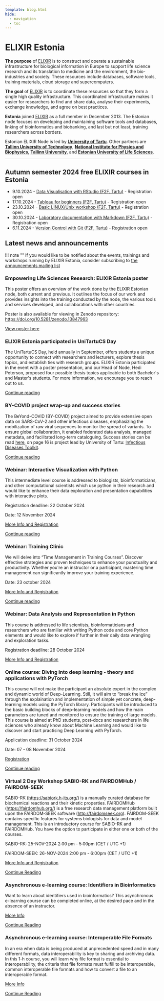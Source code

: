 ```yaml
---
template: blog.html
hide:
  - navigation
  - toc
---
```

# ELIXIR Estonia

**The purpose** of [ELIXIR](https://www.elixir-europe.org) is to construct and
operate a sustainable infrastructure for biological information in Europe to
support life science research and its translation to medicine and the
environment, the bio-industries and society. These resources include databases,
software tools, training materials, cloud storage and supercomputers.

**The goal** of [ELIXIR](https://www.elixir-europe.org) is to coordinate these
resources so that they form a single high quality infrastructure. This
coordinated infrastructure makes it easier for researchers to find and share
data, analyse their experiments, exchange knowledge, and agree on best
practices.

**Estonia** joined [ELIXIR](https://www.elixir-europe.org) as a full member in
December 2013. The Estonian node focuses on developing and maintaining software
tools and databases, linking of bioinformatics and biobanking, and last but not
least, training researchers across borders.

Estonian ELIXIR Node is led by **[University of Tartu](https://www.ut.ee/en)**.
Other partners are
**[Tallinn University of Technology](https://taltech.ee/en)**,
**[National Institute for Physics and Biophysics](https://kbfi.ee/?lang=en)**,
**[Tallinn University](https://www.tlu.ee/en)**, and
**[Estonian University of Life Sciences](https://www.emu.ee/en)**.

---
## Autumn semester 2024 free ELIXIR courses in Estonia 

* 9.10.2024 - [Data Visualisation with RStudio (F2F, Tartu)](news/posts/2024/Data_visualisation_with_RStudio.md) - Registration open
* 17.10.2024 - [Tableau for beginners (F2F, Tartu)](news/posts/2024/Tableau_oct.md) - Registration open
* 23.10.2024 - [Basic LINUX/Unix workshop (F2F, Tartu)](news/posts/2024/Basic_Unix_workshop.md) - Registration open
* 30.10.2024 - [Laboratory documentation with Markdown (F2F, Tartu)](news/posts/2024/Lab_doc_Markdown.md) - Registration open
* 6.11.2024 - [Version Control with Git (F2F, Tartu)](news/posts/2024/Version_control_with_Git.md) - Registration open

<!---
comments

-->

## Latest news and announcements

!!! note ""
    If you would like to be notified about the events, trainings and workshops
    running by ELIXIR Estonia, consider subscribing to [the announcements mailing
    list](https://lists.ut.ee/wws/subscribe/elixir.news?previous_action=edit_list_request)

### Empowering Life Sciences Research: ELIXIR Estonia poster

This poster offers an overview of the work done by the ELIXIR Estonian node, both current and previous. It outlines the focus of our work and provides insights into the training conducted by the node, the various tools and services developed, and collaborations with other countries. 

Poster is also available for viewing in Zenodo repository: https://doi.org/10.5281/zenodo.13847963

[View poster here](news/posts/2024/ELIXIR_Estonia_poster.md)

### ELIXIR Estonia participated in UniTartuCS Day

The UniTartuCS Day, held annually in September, offers students a unique opportunity to connect with researchers and lecturers, explore thesis topics, and establish ties with research groups. ELIXIR Estonia participated in the event with a poster presentation, and our Head of Node, Hedi Peterson, proposed four possible thesis topics applicable to both Bachelor's and Master's students. For more information, we encourage you to reach out to us.

[Continue reading](news/posts/2024/UniTartuCS_days.md)

### BY-COVID project wrap-up and success stories

The BeYond-COVID (BY-COVID) project aimed to provide extensive open data on SARS-CoV-2 and other infectious diseases, emphasizing the mobilization of raw viral sequences to monitor the spread of variants. To ensure global collaboration, it enabled federated data analysis, managed metadata, and facilitated long-term cataloguing. Success stories can be read [here](https://by-covid.org/pdf/update-elixir-by-covid-brochure-1-7-DIGITAL.pdf), on page 16 is project lead by University of Tartu: [Infectious Diseases Toolkit](https://www.infectious-diseases-toolkit.org/).

[Continue reading](news/posts/2024/BY_COVID_success_stories.md)

### Webinar: Interactive Visualization with Python

This intermediate level course is addressed to biologists, bioinformaticians, and other computational scientists which use python in their research and would like to enhance their data exploration and presentation capabilities with interactive plots.

Registration deadline: 22 October 2024

Date: 12 November 2024

[More Info and Registration](https://www.sib.swiss/training/course/20241112_IVIPY) 

[Continue reading](news/posts/2024/Interactive_visualization_Python.md)

### Webinar: Training Clinic

We will delve into “Time Management in Training Courses”. Discover effective strategies and proven techniques to enhance your punctuality and productivity. Whether you're an instructor or a participant, mastering time management can significantly improve your training experience.

Date: 23 october 2024

[More Info and Registration](https://www.denbi.de/training-courses-2024/1796-training-clinic-october-2024) 

[Continue reading](news/posts/2024/Training_clinic_time_management.md)

### Webinar: Data Analysis and Representation in Python

This course is addressed to life scientists, bioinformaticians and researchers who are familiar with writing Python code and core Python elements and would like to explore if further in their daily data wrangling and exploration tasks.

Registration deadline: 28 October 2024

[More Info and Registration](https://www.sib.swiss/training/course/20241111_DARPY) 


### Online course: Diving into deep learning - theory and applications with PyTorch

This course will not make the participant an absolute expert in the complex and dynamic world of Deep-Learning. Still, it will aim to “break the ice” through the explaination and implementation of simple yet concrete, deep-learning models using the PyTorch library. Participants will be introduced to the basic building blocks of deep-learning models and how the main parameters are tuned and monitored to ensure the training of large models. This course is aimed at PhD students, post-docs and researchers in life sciences who already know about Machine Learning and would like to discover and start practising Deep Learning with PyTorch.

Application deadline: 31 October 2024

Date: 07 - 08 November 2024

[Registration](https://www.sib.swiss/training/course/20241108_DEEPP) 

[Continue reading](news/posts/2024/PyTorch.md)

### Virtual 2 Day Workshop SABIO-RK and FAIRDOMHub / FAIRDOM-SEEK

SABIO-RK (https://sabiork.h-its.org/) is a manually curated database for biochemical reactions and their kinetic properties. FAIRDOMHub (https://fairdomhub.org/) is a free research data management platform built upon the FAIRDOM-SEEK software (http://fairdomseek.org).  FAIRDOM-SEEK contains specific features for systems biologists for data and model management. This is an introductory course for SABIO-RK and FAIRDOMHub. You have the option to participate in either one or both of the courses.

SABIO-RK: 25-NOV-2024 2:00 pm - 5:00pm (CET / UTC +1)

FAIRDOM-SEEK: 26-NOV-2024 2:00 pm - 6:00pm (CET / UTC +1)

[More Info and Registration](https://www.denbi.de/training-courses-2024/1777-virtual-2-day-workshop-sabio-rk-and-fairdomhub-fairdom-seek) 

[Continue Reading](news/posts/2024/SABIO-RK_FAIRDOMHub-FAIRDOM-SEEK.md)

### Asynchronous e-learning course: Identifiers in Bioinformatics

Want to learn about identifiers used in bioinformatics? This asynchronous e-learning course can be completed online, at the desired pace and in the absence of an instructor.

[More Info](https://www.sib.swiss/training/course/2024_IDIBI)

[Continue Reading](news/posts/2024/Identifiers_bioinformatics.md)

### Asynchronous e-learning course: Interoperable File Formats
In an era when data is being produced at unprecedented speed and in many different formats, data interoperability is key to sharing and archiving data.
In this 1-h course, you will learn why file format is essential to interoperability, the criteria that file formats must fulfill to be interoperable, common interoperable file formats and how to convert a file to an interoperable format.

[More Info](https://www.sib.swiss/training/course/2024_IOFFM)

[Continue Reading](news/posts/2024/Interoperable_file_formats.md)